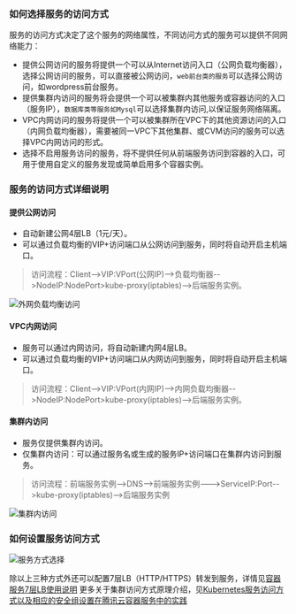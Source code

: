 
### 如何选择服务的访问方式

服务的访问方式决定了这个服务的网络属性，不同访问方式的服务可以提供不同网络能力：

- 提供公网访问的服务将提供一个可以从Internet访问入口（公网负载均衡器），选择公网访问的服务，可以直接被公网访问，`web前台类的服务`可以选择公网访问，如wordpress前台服务。
- 提供集群内访问的服务将会提供一个可以被集群内其他服务或容器访问的入口（服务IP），`数据库类等服务如Mysql`可以选择集群内访问,以保证服务网络隔离。
- VPC内网访问的服务将提供一个可以被集群所在VPC下的其他资源访问的入口（内网负载均衡器），需要被同一VPC下其他集群、或CVM访问的服务可以选择VPC内网访问的形式。
- 选择不启用服务访问的服务，将不提供任何从前端服务访问到容器的入口，可用于使用自定义的服务发现或简单启用多个容器实例。

### 服务的访问方式详细说明
#### 提供公网访问


- 自动新建公网4层LB（1元/天）。
- 可以通过负载均衡的VIP+访问端口从公网访问到服务，同时将自动开启主机端口。

>访问流程：Client-->VIP:VPort(公网IP)-->负载均衡器-->NodeIP:NodePort>kube-proxy(iptables)-->后端服务实例。

![外网负载均衡访问](https://mc.qcloudimg.com/static/img/497412acf075bdf5d098b4f0ff36bbad/image.png)


#### VPC内网访问

- 服务可以通过内网访问，将自动新建内网4层LB。
- 可以通过负载均衡的VIP+访问端口从内网访问到服务，同时将自动开启主机端口。

>访问流程：Client-->VIP:VPort(内网IP)-->内网负载均衡器-->NodeIP:NodePort>kube-proxy(iptables)-->后端服务实例。


#### 集群内访问

- 服务仅提供集群内访问。
- 仅集群内访问：可以通过服务名或生成的服务IP+访问端口在集群内访问到服务。

>访问流程：前端服务实例-->DNS-->前端服务实例--->ServiceIP:Port-->kube-proxy(iptables)-->后端服务实例

![集群内访问](https://mc.qcloudimg.com/static/img/e0f881ecf7d7d43b7ad363dd8264c0a9/image.png)

### 如何设置服务访问方式
![服务方式选择](https://mc.qcloudimg.com/static/img/f990c01f87ee9a6262275ba5464d124a/image.png)



除以上三种方式外还可以配置7层LB（HTTP/HTTPS）转发到服务，详情见[容器服务7层LB使用说明](https://www.qcloud.com/document/product/457/8841?!preview=true&lang=zh)
更多关于集群访问方式原理介绍，见[Kubernetes服务访问方式以及相应的安全组设置在腾讯云容器服务中的实践](https://www.qcloud.com/community/article/711355)